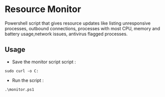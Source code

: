 # Resource Monitor
Powershell script that gives resource updates like listing unresponsive processes, outbound connections, processes with most CPU, memory and battery usage,network issues, antivirus flagged processes.

## Usage 
- Save the monitor script script : 
```
sudo curl -o C:
```
- Run the script :
```
.\monitor.ps1
```